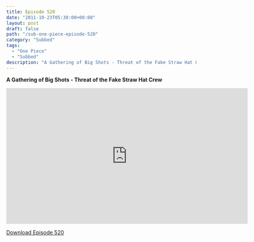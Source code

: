 ```yaml
---
title: Episode 520
date: "2011-10-23T05:30:00+00:00"
layout: post
draft: false
path: "/sub-one-piece-episode-520"
category: "Subbed"
tags:
  - "One Piece"
  - "Subbed"
description: "A Gathering of Big Shots - Threat of the Fake Straw Hat Crew"
---
```


**A Gathering of Big Shots - Threat of the Fake Straw Hat Crew**

<iframe width="640" height="360" src="https://www.rapidvideo.com/e/G6FRPF5C2H" frameborder="0" marginwidth=0 marginheight=0 scrolling=no allowfullscreen></iframe>

<a href="http://ouo.io/qs/eCodkFEQ?s=https://rapidvid.to/d/https://www.rapidvideo.com/e/G6FRPF5C2H">Download Episode 520</a>
